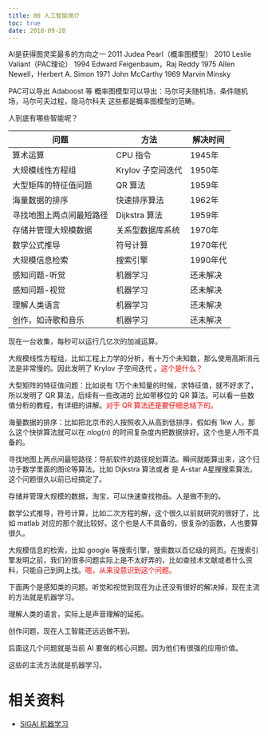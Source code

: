 ```yaml
---
title: 00 人工智能简介
toc: true
date: 2018-09-20
---
```

AI是获得图灵奖最多的方向之一
2011 Judea Pearl（概率图模型）
2010 Leslie Valiant（PAC理论）
1994 Edward Feigenbaum，Raj Reddy
1975 Allen Newell，Herbert A. Simon
1971 John McCarthy
1969 Marvin Minsky

PAC可以导出 Adaboost 等
概率图模型可以导出：马尔可夫随机场，条件随机场，马尔可夫过程，隐马尔科夫 这些都是概率图模型的范畴。


人到底有哪些智能呢？


| 问题                     | 方法              | 解决时间 |
| ------------------------ | ----------------- | -------- |
| 算术运算                 | CPU 指令          | 1945年   |
| 大规模线性方程组         | Krylov 子空间迭代 | 1950年   |
| 大型矩阵的特征值问题     | QR 算法           | 1959年   |
| 海量数据的排序           | 快速排序算法      | 1962年   |
| 寻找地图上两点间最短路径 | Dijkstra 算法     | 1959年   |
| 存储并管理大规模数据     | 关系型数据库系统  | 1970年   |
| 数学公式推导             | 符号计算          | 1970年代 |
| 大规模信息检索           | 搜索引擎          | 1990年代 |
| 感知问题-听觉            | 机器学习          | 还未解决 |
| 感知问题-视觉            | 机器学习          | 还未解决 |
| 理解人类语言             | 机器学习          | 还未解决 |
| 创作，如诗歌和音乐       | 机器学习          | 还未解决 |

现在一台收集，每秒可以运行几亿次的加减运算。

大规模线性方程组，比如工程上力学的分析，有十万个未知数，那么使用高斯消元法是非常慢的。因此发明了 Krylov 子空间迭代 。<span style="color:red;">这个是什么？</span>

大型矩阵的特征值问题：比如说有 1万个未知量的时候，求特征值，就不好求了，所以发明了 QR 算法，后续有一些改进的 比如带移位的 QR 算法。可以看一些数值分析的教程，有详细的讲解。<span style="color:red;">对于 QR 算法还是要仔细总结下的。</span>


海量数据的排序：比如把北京市的人按照收入从高到低排序，假如有 1kw 人，那么这个快排算法就可以在 $nlog(n)$ 的时间复杂度内把数据排好。这个也是人所不具备的。

寻找地图上两点间最短路径：导航软件的路径规划算法。瞬间就能算出来，这个归功于数学里面的图论等算法。比如 Dijkstra 算法或者 是 A-star A星搜搜索算法，这个问题很久以前已经搞定了。

存储并管理大规模的数据，淘宝，可以快速查找物品。人是做不到的。


数学公式推导，符号计算，比如二次方程的解，这个很久以前就研究的很好了，比如 matlab 对应的那个就比较好。这个也是人不具备的，很复杂的函数，人也要算很久。

大规模信息的检索，比如 google 等搜索引擎，搜索数以百亿级的网页。在搜索引擎发明之前，我们的很多问题实际上是不太好弄的，比如查技术文献或者什么资料，只能自己到网上找。<span style="color:red;">嗯，从来没意识到这个问题。</span>


下面两个是感知类的问题。听觉和视觉到现在为止还没有很好的解决掉，现在主流的方法就是机器学习。

理解人类的语言，实际上是声音理解的延拓。

创作问题，现在人工智能还远远做不到。

后面这几个问题就是当前 AI 要做的核心问题。因为他们有很强的应用价值。

这些的主流方法就是机器学习。






# 相关资料

- [SIGAI 机器学习](http://sigai.cn/index.php?r=front/viewcourse&id=13)
